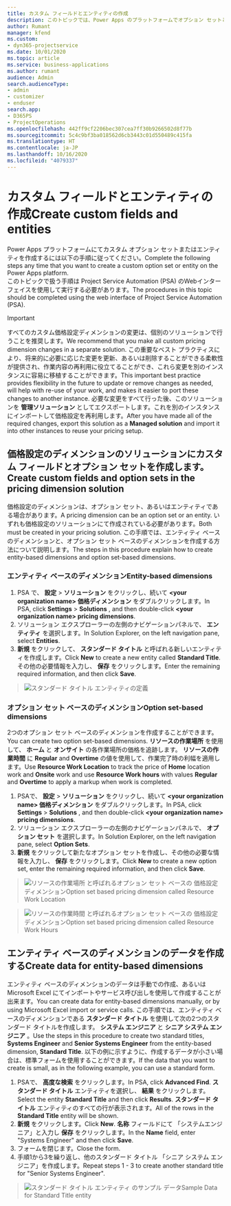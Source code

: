 ```yaml
---
title: カスタム フィールドとエンティティの作成
description: このトピックでは、Power Apps のプラットフォームでオプション セットとエンティティを作成する方法を説明します。
author: Rumant
manager: kfend
ms.custom:
- dyn365-projectservice
ms.date: 10/01/2020
ms.topic: article
ms.service: business-applications
ms.author: rumant
audience: Admin
search.audienceType:
- admin
- customizer
- enduser
search.app:
- D365PS
- ProjectOperations
ms.openlocfilehash: 442ff9cf2206bec307cea7ff30b9266502d8f77b
ms.sourcegitcommit: 5c4c9bf3ba018562d6cb3443c01d550489c415fa
ms.translationtype: HT
ms.contentlocale: ja-JP
ms.lasthandoff: 10/16/2020
ms.locfileid: "4079337"
---
```

# <a name="create-custom-fields-and-entities"></a><span data-ttu-id="19261-103">カスタム フィールドとエンティティの作成</span><span class="sxs-lookup"><span data-stu-id="19261-103">Create custom fields and entities</span></span> 

<span data-ttu-id="19261-104">Power Apps プラットフォームにてカスタム オプション セットまたはエンティティを作成するには以下の手順に従ってください。</span><span class="sxs-lookup"><span data-stu-id="19261-104">Complete the following steps any time that you want to create a custom option set or entity on the Power Apps platform.</span></span>  
<span data-ttu-id="19261-105">このトピックで扱う手順は Project Service Automation (PSA) のWebインターフェイスを使用して実行する必要があります。</span><span class="sxs-lookup"><span data-stu-id="19261-105">The procedures in this topic should be completed using the web interface of Project Service Automation (PSA).</span></span>

> [!IMPORTANT]
> <span data-ttu-id="19261-106">すべてのカスタム価格設定ディメンションの変更は、個別のソリューションで行うことを推奨します。</span><span class="sxs-lookup"><span data-stu-id="19261-106">We recommend that you make all custom pricing dimension changes in a separate solution.</span></span> <span data-ttu-id="19261-107">この重要なベスト プラクティスにより、将来的に必要に応じた変更を更新、あるいは削除することができる柔軟性が提供され、作業内容の再利用に役立てることができ、これら変更を別のインスタンスに容易に移植することができます。</span><span class="sxs-lookup"><span data-stu-id="19261-107">This important best practice provides flexibility in the future to update or remove changes as needed, will help with re-use of your work, and makes it easier to port these changes to another instance.</span></span> <span data-ttu-id="19261-108">必要な変更をすべて行った後、このソリューションを **管理ソリューション** としてエクスポートします。これを別のインスタンスにインポートして価格設定を再利用します。</span><span class="sxs-lookup"><span data-stu-id="19261-108">After you have made all of the required changes, export this solution as a **Managed solution** and import it into other instances to reuse your pricing setup.</span></span>

  
## <a name="create-custom-fields-and-option-sets-in-the-pricing-dimension-solution"></a><span data-ttu-id="19261-109">価格設定のディメンションのソリューションにカスタム フィールドとオプション セットを作成します。</span><span class="sxs-lookup"><span data-stu-id="19261-109">Create custom fields and option sets in the pricing dimension solution</span></span>

<span data-ttu-id="19261-110">価格設定のディメンションは、オプション セット、あるいはエンティティである場合があります。</span><span class="sxs-lookup"><span data-stu-id="19261-110">A pricing dimension can be an option set or an entity.</span></span> <span data-ttu-id="19261-111">いずれも価格設定のソリューションにて作成されている必要があります。</span><span class="sxs-lookup"><span data-stu-id="19261-111">Both must be created in your pricing solution.</span></span> <span data-ttu-id="19261-112">この手順では、エンティティ ベースのディメンションと、オプション セット ベースのディメンションを作成する方法について説明します。</span><span class="sxs-lookup"><span data-stu-id="19261-112">The steps in this procedure explain how to create entity-based dimensions and option set-based dimensions.</span></span>

### <a name="entity-based-dimensions"></a><span data-ttu-id="19261-113">エンティティ ベースのディメンション</span><span class="sxs-lookup"><span data-stu-id="19261-113">Entity-based dimensions</span></span>

1. <span data-ttu-id="19261-114">PSA で、 **設定** > **ソリューション** をクリックし、続いて **\<your organization name> 価格ディメンション** をダブルクリックします。</span><span class="sxs-lookup"><span data-stu-id="19261-114">In PSA, click **Settings** > **Solutions** , and then double-click **\<your organization name> pricing dimensions**.</span></span>
2. <span data-ttu-id="19261-115">ソリューション エクスプローラーの左側のナビゲーションパネルで、 **エンティティ** を選択します。</span><span class="sxs-lookup"><span data-stu-id="19261-115">In Solution Explorer, on the left navigation pane, select **Entities**.</span></span>
3. <span data-ttu-id="19261-116">**新規** をクリックして、 **スタンダード タイトル** と呼ばれる新しいエンティティを作成します。</span><span class="sxs-lookup"><span data-stu-id="19261-116">Click **New** to create a new entity called **Standard Title**.</span></span> <span data-ttu-id="19261-117">その他の必要情報を入力し、 **保存** をクリックします。</span><span class="sxs-lookup"><span data-stu-id="19261-117">Enter the remaining required information, and then click **Save**.</span></span>

> ![スタンダード タイトル エンティティの定義](media/Standard-Title-entity-definition.png)


### <a name="option-set-based-dimensions"></a><span data-ttu-id="19261-119">オプション セット ベースのディメンション</span><span class="sxs-lookup"><span data-stu-id="19261-119">Option set-based dimensions</span></span> 
<span data-ttu-id="19261-120">2つのオプション セット ベースのディメンションを作成することができます。</span><span class="sxs-lookup"><span data-stu-id="19261-120">You can create two option set-based dimensions.</span></span> <span data-ttu-id="19261-121">**リソースの作業場所** を使用して、 **ホーム** と **オンサイト** の各作業場所の価格を追跡します。 **リソースの作業時間** に **Regular** and **Overtime** の値を使用して、作業完了時の利幅を適用します。</span><span class="sxs-lookup"><span data-stu-id="19261-121">Use **Resource Work Location** to track the price of **Home** location work and **Onsite** work and use **Resource Work hours** with values **Regular** and **Overtime** to apply a markup when work is completed.</span></span>


1. <span data-ttu-id="19261-122">PSAで、 **設定** > **ソリューション** をクリックし、続いて **\<your organization name> 価格ディメンション** をダブルクリックします。</span><span class="sxs-lookup"><span data-stu-id="19261-122">In PSA, click **Settings** > **Solutions** , and then double-click  **\<your organization name> pricing dimensions**.</span></span> 
2. <span data-ttu-id="19261-123">ソリューション エクスプローラーの左側のナビゲーションパネルで、  **オプション セット** を選択します。</span><span class="sxs-lookup"><span data-stu-id="19261-123">In Solution Explorer, on the left navigation pane, select  **Option Sets**.</span></span> 
3. <span data-ttu-id="19261-124">**新規** をクリックして新たなオプション セットを作成し、その他の必要な情報を入力し、 **保存** をクリックします。</span><span class="sxs-lookup"><span data-stu-id="19261-124">Click **New** to create a new option set, enter the remaining required information, and then click **Save**.</span></span>

> ![<span data-ttu-id="19261-125">リソースの作業場所 と呼ばれるオプション セット ベースの 価格設定ディメンション</span><span class="sxs-lookup"><span data-stu-id="19261-125">Option set based pricing dimension called Resource Work Location</span></span> ](media/Option-set-PD-called-Resource-Work-Location.png)

> ![<span data-ttu-id="19261-126">リソースの作業時間 と呼ばれるオプション セット ベースの 価格設定ディメンション</span><span class="sxs-lookup"><span data-stu-id="19261-126">Option set based pricing dimension called Resource Work Hours</span></span> ](media/Option-set-PD-called-Resource-Work-Hours.PNG)


## <a name="create-data-for-entity-based-dimensions"></a><span data-ttu-id="19261-127">エンティティ ベースのディメンションのデータを作成する</span><span class="sxs-lookup"><span data-stu-id="19261-127">Create data for entity-based dimensions</span></span>

<span data-ttu-id="19261-128">エンティティ ベースのディメンションのデータは手動での作成、あるいは Microsoft Excel にてインポートやサービス呼び出しを使用して作成することが出来ます。</span><span class="sxs-lookup"><span data-stu-id="19261-128">You can create data for entity-based dimensions manually, or by using Microsoft Excel import or service calls.</span></span> <span data-ttu-id="19261-129">この手順では、エンティティ ベースのディメンションである **スタンダード タイトル** を使用して次の2つのスタンダード タイトルを作成します。 **システム エンジニア** と **シニア システム エンジニア** 。</span><span class="sxs-lookup"><span data-stu-id="19261-129">Use the steps in this procedure to create two standard titles, **Systems Engineer** and **Senior Systems Engineer** from the entity-based dimension, **Standard Title**.</span></span> <span data-ttu-id="19261-130">以下の例に示すように、作成するデータが小さい場合は、標準フォームを使用することができます。</span><span class="sxs-lookup"><span data-stu-id="19261-130">If the data that you want to create is small, as in the following example, you can use a standard form.</span></span>

1. <span data-ttu-id="19261-131">PSAで、 **高度な検索** をクリックします。</span><span class="sxs-lookup"><span data-stu-id="19261-131">In PSA, click **Advanced Find**.</span></span> <span data-ttu-id="19261-132">**スタンダード タイトル** エンティティを選択し、 **結果** をクリックします。</span><span class="sxs-lookup"><span data-stu-id="19261-132">Select the entity **Standard Title** and then click **Results**.</span></span> <span data-ttu-id="19261-133">**スタンダード タイトル** エンティティのすべての行が表示されます。</span><span class="sxs-lookup"><span data-stu-id="19261-133">All of the rows in the **Standard Title** entity will be shown.</span></span>
2. <span data-ttu-id="19261-134">**新規** をクリックします。</span><span class="sxs-lookup"><span data-stu-id="19261-134">Click **New**.</span></span> <span data-ttu-id="19261-135">**名称** フィールドにて 「システムエンジニア」と入力し **保存** をクリックします。</span><span class="sxs-lookup"><span data-stu-id="19261-135">In the **Name** field, enter "Systems Engineer" and then click **Save**.</span></span>
3. <span data-ttu-id="19261-136">フォームを閉じます。</span><span class="sxs-lookup"><span data-stu-id="19261-136">Close the form.</span></span> 
4. <span data-ttu-id="19261-137">手順1から3を繰り返し、他のスタンダード タイトル 「シニア システム エンジニア」を作成します。</span><span class="sxs-lookup"><span data-stu-id="19261-137">Repeat steps 1 - 3 to create another standard title for "Senior Systems Engineer".</span></span>

> ![<span data-ttu-id="19261-138">スタンダード タイトル エンティティ のサンプル データ</span><span class="sxs-lookup"><span data-stu-id="19261-138">Sample Data for Standard Title entity</span></span> ](media/ST-data.png)


